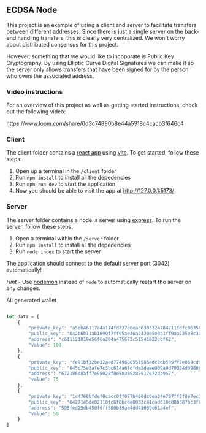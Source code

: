 ## ECDSA Node

This project is an example of using a client and server to facilitate transfers between different addresses. Since there is just a single server on the back-end handling transfers, this is clearly very centralized. We won't worry about distributed consensus for this project.

However, something that we would like to incoporate is Public Key Cryptography. By using Elliptic Curve Digital Signatures we can make it so the server only allows transfers that have been signed for by the person who owns the associated address.

### Video instructions
For an overview of this project as well as getting started instructions, check out the following video:

https://www.loom.com/share/0d3c74890b8e44a5918c4cacb3f646c4
 
### Client

The client folder contains a [react app](https://reactjs.org/) using [vite](https://vitejs.dev/). To get started, follow these steps:

1. Open up a terminal in the `/client` folder
2. Run `npm install` to install all the depedencies
3. Run `npm run dev` to start the application 
4. Now you should be able to visit the app at http://127.0.0.1:5173/

### Server

The server folder contains a node.js server using [express](https://expressjs.com/). To run the server, follow these steps:

1. Open a terminal within the `/server` folder 
2. Run `npm install` to install all the depedencies 
3. Run `node index` to start the server 

The application should connect to the default server port (3042) automatically! 

_Hint_ - Use [nodemon](https://www.npmjs.com/package/nodemon) instead of `node` to automatically restart the server on any changes.


All generated wallet

```js 

let data = [
    {
        "private_key": "a5eb46117a4a174fd237e0eac630332a784711fdfc06358d7dcad6509ce0ab0c",
        "public_key": "042b6b11ab1699f7ff95ae46a742005e0a1ff9aa725e8c30447eb64e49088b09610f0337772ed1eecefbc9f8ff2bda5b79451088bd2e85d1f4cc2f4582623fb553",
        "address": "c611121019e56f6a284a475672c51541022cbf62",
        "value": 100
    },
    {
        "private_key": "fe91bf32be32aed7749680551585edc2db599ff2e069cd9a691714ee16581f10",
        "public_key": "045c75e3afe7c3bc614a6fdfde2daee009a9d70384d09806acbc44dd2b847d0eddbb112bf1430b70cf6dd5c6e5b1d9d6cbb77b3c916ab1683159d747f1da0dc604",
        "address": "67218648aff7e98028f8e50395287917672dc957",
        "value": 75
    },
    {
        "private_key": "1c4768bfdef0cacc0ff077b468dc0ea34e787ff2f8e7ec3c54d51ad836cf8050",
        "public_key": "04271e5de02110fc8f8bcde8033c41cad610c88b387bc3f8e74f6aea74ad0d16a8cd23746dbddc0e4e05c10604d4029ceaf283a96377ab8ca95704cd32bdf1649e",
        "address": "595fed25db450f0ff500b39ae4dd41089c61a4ef",
        "value": 50
    }
]
```
